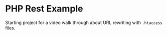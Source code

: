 # PHP Rest Example

Starting project for a video walk through about URL rewriting with `.htaccess` files.
